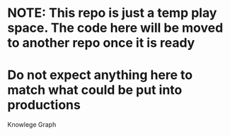 # NOTE:  This repo is just a temp play space.   The code here will be moved to another repo once it is ready
# Do not expect anything here to match what could be put into productions


Knowlege Graph

